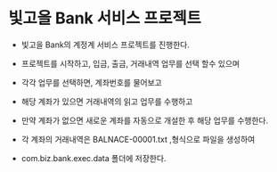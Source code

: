 # 빛고을 Bank 서비스 프로젝트

* 빛고을 Bank의 계정계 서비스 프로젝트를 진행한다.

* 프로젝트를 시작하고, 입금, 출금, 거래내역 업무를 선택 할수 있으며

* 각각 업무를 선택하면, 계좌번호를 물어보고

* 해당 계좌가 있으면 거래내역의 읽고 업무를 수행하고

* 만약 계좌가 없으면 새로운 계좌를 자동으로 개설한 후 해당 업무를 수행한다.

* 각 계좌의 거래내역은 BALNACE-00001.txt ,형식으로 파일을 생성하여

* com.biz.bank.exec.data 폴더에 저장한다.